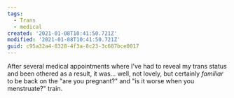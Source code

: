 ```yaml
---
tags:
  - Trans
  - medical
created: '2021-01-08T10:41:50.721Z'
modified: '2021-01-08T10:41:50.721Z'
guid: c95a32a4-8328-4f3a-8c23-3c687bce0017
---
```

After several medical appointments where I've had to reveal my trans status and been othered as a result, it was... well, not lovely, but certainly *familiar* to be back on the "are you pregnant?" and "is it worse when you menstruate?" train.
